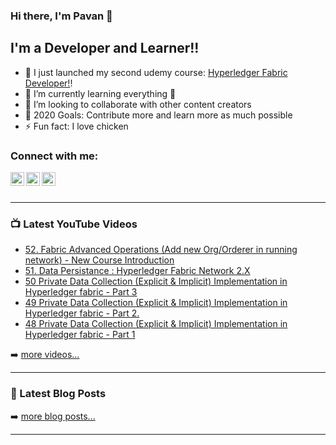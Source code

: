 ### Hi there, I'm Pavan  👋

## I'm a Developer and Learner!!

- 🔭 I just launched my second udemy course: [Hyperledger Fabric Developer!][course]!
- 🌱 I’m currently learning everything 🤣
- 👯 I’m looking to collaborate with other content creators
- 🥅 2020 Goals: Contribute more and learn more as much possible
- ⚡ Fun fact: I love chicken 


### Connect with me:

[<img align="left" alt="codeSTACKr | YouTube" width="22px" src="https://cdn.jsdelivr.net/npm/simple-icons@v3/icons/youtube.svg" />][youtube]
[<img align="left" alt="codeSTACKr | LinkedIn" width="22px" src="https://cdn.jsdelivr.net/npm/simple-icons@v3/icons/linkedin.svg" />][linkedin]
[<img align="left" alt="codeSTACKr | Instagram" width="22px" src="https://cdn.jsdelivr.net/npm/simple-icons@v3/icons/instagram.svg" />][instagram]

<br />
<br />

---

### 📺 Latest YouTube Videos

<!-- YOUTUBE:START -->
- [52. Fabric Advanced Operations (Add new Org/Orderer in running network) - New  Course Introduction](https://www.youtube.com/watch?v=JKWvBwTiHb8)
- [51. Data Persistance :  Hyperledger Fabric Network 2.X](https://www.youtube.com/watch?v=punEiTpDTUU)
- [50 Private Data Collection (Explicit & Implicit) Implementation in Hyperledger fabric - Part 3](https://www.youtube.com/watch?v=1e8qqSwF6LE)
- [49  Private Data  Collection (Explicit & Implicit) Implementation in Hyperledger fabric - Part 2.](https://www.youtube.com/watch?v=N-o4qL29ym8)
- [48  Private Data  Collection (Explicit & Implicit) Implementation in Hyperledger fabric - Part 1](https://www.youtube.com/watch?v=QSE9ucGOfDE)
<!-- YOUTUBE:END -->

➡️ [more videos...](https://youtube.com/c/PavanAdhav)

---

### 📕 Latest Blog Posts

<!-- BLOG-POST-LIST:START -->
<!-- BLOG-POST-LIST:END -->

➡️ [more blog posts...](https://medium.com/@adhavpavan)

---



[course]: https://www.udemy.com/course/hyperledger-fabric-2x-multi-host-deployment/?referralCode=31EE4C6658DE618634A8
[youtube]: https://youtube.com/c/PavanAdhav
[instagram]: https://www.instagram.com/pavanadhavofficial/
[linkedin]: https://www.linkedin.com/in/pavan-adhav/
[hyperledgerfabric]: https://www.youtube.com/playlist?list=PLkwxH9e_vrAJ0WbEsFA9W3I1W-g_BTsbt
